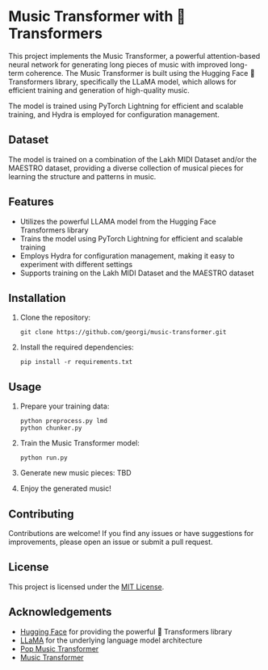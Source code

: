 # Music Transformer with 🤗 Transformers

This project implements the Music Transformer, a powerful attention-based neural network for generating long pieces of music with improved long-term coherence. The Music Transformer is built using the Hugging Face 🤗 Transformers library, specifically the LLaMA model, which allows for efficient training and generation of high-quality music.

The model is trained using PyTorch Lightning for efficient and scalable training, and Hydra is employed for configuration management.

## Dataset

The model is trained on a combination of the Lakh MIDI Dataset and/or the MAESTRO dataset, providing a diverse collection of musical pieces for learning the structure and patterns in music.

## Features

- Utilizes the powerful LLAMA model from the Hugging Face Transformers library
- Trains the model using PyTorch Lightning for efficient and scalable training
- Employs Hydra for configuration management, making it easy to experiment with different settings
- Supports training on the Lakh MIDI Dataset and the MAESTRO dataset

## Installation

1. Clone the repository:

   ```
   git clone https://github.com/georgi/music-transformer.git
   ```

2. Install the required dependencies:
   ```
   pip install -r requirements.txt
   ```

## Usage

1. Prepare your training data:

   ```
   python preprocess.py lmd
   python chunker.py
   ```

2. Train the Music Transformer model:

   ```
   python run.py
   ```

3. Generate new music pieces:
   TBD

4. Enjoy the generated music!

## Contributing

Contributions are welcome! If you find any issues or have suggestions for improvements, please open an issue or submit a pull request.

## License

This project is licensed under the [MIT License](LICENSE).

## Acknowledgements

- [Hugging Face](https://huggingface.co/) for providing the powerful 🤗 Transformers library
- [LLaMA](https://arxiv.org/abs/2302.13971) for the underlying language model architecture
- [Pop Music Transformer](https://arxiv.org/abs/2002.00212)
- [Music Transformer](https://magenta.tensorflow.org/music-transformer)
